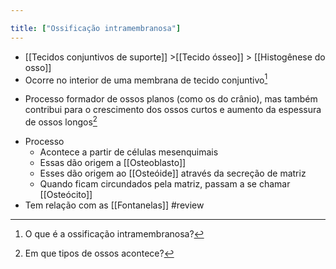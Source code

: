 ```yaml
---

title: ["Ossificação intramembranosa"]
---
```

+ [[Tecidos conjuntivos de suporte]] >[[Tecido ósseo]] >  [[Histogênese do osso]] 
+ Ocorre no interior de uma membrana de tecido conjuntivo[^576473]

[^576473]: O que é a ossificação intramembranosa?

+ Processo formador de ossos planos (como os do crânio), mas também contribui para o crescimento dos ossos curtos e aumento da espessura de ossos longos[^481183]

[^481183]: Em que tipos de ossos acontece?

+ Processo
	+ Acontece a partir de células mesenquimais
	+ Essas dão origem a [[Osteoblasto]]
	+ Esses dão origem ao [[Osteóide]] através da secreção de matriz
	+ Quando ficam circundados pela matriz, passam a se chamar [[Osteócito]]
+ Tem relação com as [[Fontanelas]]
#review 
